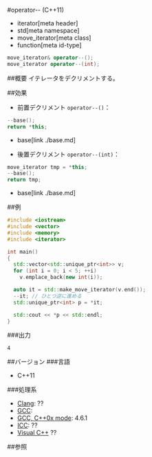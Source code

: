 #operator-- (C++11)
* iterator[meta header]
* std[meta namespace]
* move_iterator[meta class]
* function[meta id-type]

```cpp
move_iterator& operator--();
move_iterator operator--(int);
```

##概要
イテレータをデクリメントする。


##効果

- 前置デクリメント `operator--()`：

```cpp
--base();
return *this;
```
* base[link ./base.md]

- 後置デクリメント `operator--(int)`：

```cpp
move_iterator tmp = *this;
--base();
return tmp;
```
* base[link ./base.md]


##例
```cpp
#include <iostream>
#include <vector>
#include <memory>
#include <iterator>

int main()
{
  std::vector<std::unique_ptr<int>> v;
  for (int i = 0; i < 5; ++i)
    v.emplace_back(new int(i));

  auto it = std::make_move_iterator(v.end());
  --it; // ひとつ逆に進める
  std::unique_ptr<int> p = *it;

  std::cout << *p << std::endl;
}
```

###出力
```
4
```

##バージョン
###言語
- C++11

###処理系
- [Clang](/implementation.md#clang): ??
- [GCC](/implementation.md#gcc): 
- [GCC, C++0x mode](/implementation.md#gcc): 4.6.1
- [ICC](/implementation.md#icc): ??
- [Visual C++](/implementation.md#visual_cpp) ??


##参照


